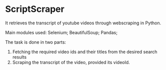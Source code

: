 # ScriptScraper
It retrieves the transcript of youtube videos through webscraping in Python.

Main modules used: Selenium; BeautifulSoup; Pandas; 

The task is done in two parts:
1. Fetching the required video ids and their titles from the desired search results 
2. Scraping the transcript of the video, provided its videoId.

